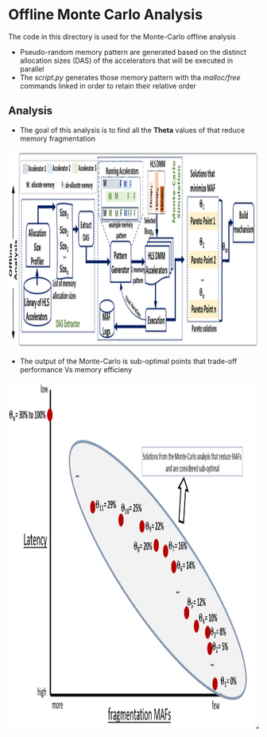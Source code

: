 # Offline Monte Carlo Analysis
The code in this directory is used for the Monte-Carlo offline analysis
* Pseudo-random memory pattern are generated based on the distinct allocation sizes (DAS) of the accelerators that will be executed in parallel
* The *script.py* generates those memory pattern with tha *malloc/free* commands linked in order to retain their relative order
## Analysis
* The goal of this analysis is to find all the **Theta** values of that reduce memory fragmentation

<p>
    <img src="resources/offline.png" width="1000" height="400">
</p>

* The output of the Monte-Carlo is sub-optimal points that trade-off performance Vs memory efficieny
<p>
    <img src="resources/optimal_thetas.png" width="900" height="700">
</p>
